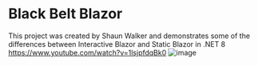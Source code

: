 # Black Belt Blazor

This project was created by Shaun Walker and demonstrates some of the differences between Interactive Blazor and Static Blazor in .NET 8
https://www.youtube.com/watch?v=1lsjpfdqBk0
![image](https://github.com/user-attachments/assets/77ac0422-1373-42ac-9276-3de1f9bc2277)
